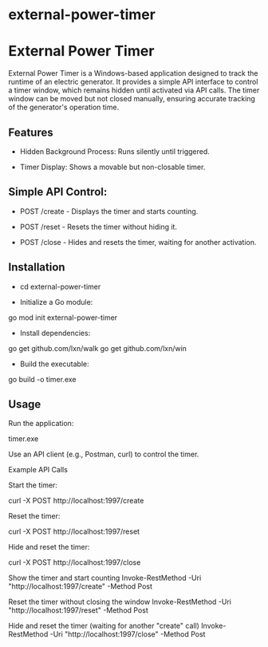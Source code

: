 # external-power-timer
 
# External Power Timer

External Power Timer is a Windows-based application designed to track the runtime of an electric generator. It provides a simple API interface to control a timer window, which remains hidden until activated via API calls. The timer window can be moved but not closed manually, ensuring accurate tracking of the generator's operation time.

## Features

- Hidden Background Process: Runs silently until triggered.

- Timer Display: Shows a movable but non-closable timer.

## Simple API Control:

- POST /create - Displays the timer and starts counting.

- POST /reset - Resets the timer without hiding it.

- POST /close - Hides and resets the timer, waiting for another activation.

## Installation

- cd external-power-timer

- Initialize a Go module:

go mod init external-power-timer

- Install dependencies:

go get github.com/lxn/walk
go get github.com/lxn/win

- Build the executable:

go build -o timer.exe

## Usage

Run the application:

timer.exe

Use an API client (e.g., Postman, curl) to control the timer.

Example API Calls

Start the timer:

curl -X POST http://localhost:1997/create

Reset the timer:

curl -X POST http://localhost:1997/reset

Hide and reset the timer:

curl -X POST http://localhost:1997/close

Show the timer and start counting
Invoke-RestMethod -Uri "http://localhost:1997/create" -Method Post

Reset the timer without closing the window
Invoke-RestMethod -Uri "http://localhost:1997/reset" -Method Post

Hide and reset the timer (waiting for another "create" call)
Invoke-RestMethod -Uri "http://localhost:1997/close" -Method Post
